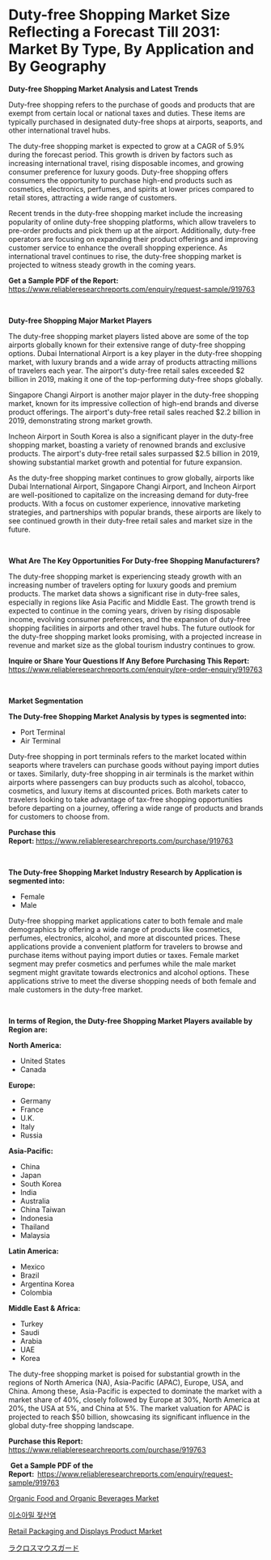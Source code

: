 <p><h1>Duty-free Shopping Market Size Reflecting a Forecast Till 2031: Market By Type, By Application and By Geography</h1></p><p><strong>Duty-free Shopping Market Analysis and Latest Trends</strong></p>
<p><p>Duty-free shopping refers to the purchase of goods and products that are exempt from certain local or national taxes and duties. These items are typically purchased in designated duty-free shops at airports, seaports, and other international travel hubs.</p><p>The duty-free shopping market is expected to grow at a CAGR of 5.9% during the forecast period. This growth is driven by factors such as increasing international travel, rising disposable incomes, and growing consumer preference for luxury goods. Duty-free shopping offers consumers the opportunity to purchase high-end products such as cosmetics, electronics, perfumes, and spirits at lower prices compared to retail stores, attracting a wide range of customers.</p><p>Recent trends in the duty-free shopping market include the increasing popularity of online duty-free shopping platforms, which allow travelers to pre-order products and pick them up at the airport. Additionally, duty-free operators are focusing on expanding their product offerings and improving customer service to enhance the overall shopping experience. As international travel continues to rise, the duty-free shopping market is projected to witness steady growth in the coming years.</p></p>
<p><strong>Get a Sample PDF of the Report:&nbsp;</strong> <a href="https://www.reliableresearchreports.com/enquiry/request-sample/919763">https://www.reliableresearchreports.com/enquiry/request-sample/919763</a></p>
<p>&nbsp;</p>
<p><strong>Duty-free Shopping Major Market Players</strong></p>
<p><p>The duty-free shopping market players listed above are some of the top airports globally known for their extensive range of duty-free shopping options. Dubai International Airport is a key player in the duty-free shopping market, with luxury brands and a wide array of products attracting millions of travelers each year. The airport's duty-free retail sales exceeded $2 billion in 2019, making it one of the top-performing duty-free shops globally.</p><p>Singapore Changi Airport is another major player in the duty-free shopping market, known for its impressive collection of high-end brands and diverse product offerings. The airport's duty-free retail sales reached $2.2 billion in 2019, demonstrating strong market growth.</p><p>Incheon Airport in South Korea is also a significant player in the duty-free shopping market, boasting a variety of renowned brands and exclusive products. The airport's duty-free retail sales surpassed $2.5 billion in 2019, showing substantial market growth and potential for future expansion.</p><p>As the duty-free shopping market continues to grow globally, airports like Dubai International Airport, Singapore Changi Airport, and Incheon Airport are well-positioned to capitalize on the increasing demand for duty-free products. With a focus on customer experience, innovative marketing strategies, and partnerships with popular brands, these airports are likely to see continued growth in their duty-free retail sales and market size in the future.</p></p>
<p>&nbsp;</p>
<p><strong>What Are The Key Opportunities For Duty-free Shopping Manufacturers?</strong></p>
<p><p>The duty-free shopping market is experiencing steady growth with an increasing number of travelers opting for luxury goods and premium products. The market data shows a significant rise in duty-free sales, especially in regions like Asia Pacific and Middle East. The growth trend is expected to continue in the coming years, driven by rising disposable income, evolving consumer preferences, and the expansion of duty-free shopping facilities in airports and other travel hubs. The future outlook for the duty-free shopping market looks promising, with a projected increase in revenue and market size as the global tourism industry continues to grow.</p></p>
<p><strong>Inquire or Share Your Questions If Any Before Purchasing This Report:</strong> <a href="https://www.reliableresearchreports.com/enquiry/pre-order-enquiry/919763">https://www.reliableresearchreports.com/enquiry/pre-order-enquiry/919763</a></p>
<p>&nbsp;</p>
<p><strong>Market Segmentation</strong></p>
<p><strong>The Duty-free Shopping Market Analysis by types is segmented into:</strong></p>
<p><ul><li>Port Terminal</li><li>Air Terminal</li></ul></p>
<p><p>Duty-free shopping in port terminals refers to the market located within seaports where travelers can purchase goods without paying import duties or taxes. Similarly, duty-free shopping in air terminals is the market within airports where passengers can buy products such as alcohol, tobacco, cosmetics, and luxury items at discounted prices. Both markets cater to travelers looking to take advantage of tax-free shopping opportunities before departing on a journey, offering a wide range of products and brands for customers to choose from.</p></p>
<p><strong>Purchase this Report:&nbsp;</strong><a href="https://www.reliableresearchreports.com/purchase/919763">https://www.reliableresearchreports.com/purchase/919763</a></p>
<p>&nbsp;</p>
<p><strong>The Duty-free Shopping Market Industry Research by Application is segmented into:</strong></p>
<p><ul><li>Female</li><li>Male</li></ul></p>
<p><p>Duty-free shopping market applications cater to both female and male demographics by offering a wide range of products like cosmetics, perfumes, electronics, alcohol, and more at discounted prices. These applications provide a convenient platform for travelers to browse and purchase items without paying import duties or taxes. Female market segment may prefer cosmetics and perfumes while the male market segment might gravitate towards electronics and alcohol options. These applications strive to meet the diverse shopping needs of both female and male customers in the duty-free market.</p></p>
<p>&nbsp;</p>
<p><strong>In terms of Region, the Duty-free Shopping Market Players available by Region are:</strong></p>
<p>
    <p> <strong> North America: </strong>
        <ul>
            <li>United States</li>
            <li>Canada</li>
        </ul>
        </p> 
    <p> <strong> Europe: </strong>
        <ul>
            <li>Germany</li>
            <li>France</li>
            <li>U.K.</li>
            <li>Italy</li>
            <li>Russia</li>
        </ul>
        </p> 
    <p> <strong> Asia-Pacific: </strong>
        <ul>
            <li>China</li>
            <li>Japan</li>
            <li>South Korea</li>
            <li>India</li>
            <li>Australia</li>
            <li>China Taiwan</li>
            <li>Indonesia</li>
            <li>Thailand</li>
            <li>Malaysia</li>
        </ul>
        </p> 
    <p> <strong> Latin America: </strong>
        <ul>
            <li>Mexico</li>
            <li>Brazil</li>
            <li>Argentina Korea</li>
            <li>Colombia</li>
        </ul>
        </p> 
    <p> <strong> Middle East & Africa: </strong>
        <ul>
            <li>Turkey</li>
            <li>Saudi</li>
            <li>Arabia</li>
            <li>UAE</li>
            <li>Korea</li>
        </ul>
    </p>
    </p>
<p><p>The duty-free shopping market is poised for substantial growth in the regions of North America (NA), Asia-Pacific (APAC), Europe, USA, and China. Among these, Asia-Pacific is expected to dominate the market with a market share of 40%, closely followed by Europe at 30%, North America at 20%, the USA at 5%, and China at 5%. The market valuation for APAC is projected to reach $50 billion, showcasing its significant influence in the global duty-free shopping landscape.</p></p>
<p><strong>Purchase this Report: </strong><a href="https://www.reliableresearchreports.com/purchase/919763">https://www.reliableresearchreports.com/purchase/919763</a></p>
<p>&nbsp;<strong>Get a Sample PDF of the Report:&nbsp;&nbsp;</strong><a href="https://www.reliableresearchreports.com/enquiry/request-sample/919763">https://www.reliableresearchreports.com/enquiry/request-sample/919763</a></p>
<p><strong></strong></p>
<p><p><a href="https://github.com/nicoletavirag/Market-Research-Report-List-2/blob/main/organic-food-and-organic-beverages-market.md">Organic Food and Organic Beverages Market</a></p><p><a href="https://medium.com/@ethawolf/isoamyl-lactate-%EC%8B%9C%EC%9E%A5-%EB%B6%84%EC%84%9D-%EA%B7%B8-cagr-%EC%8B%9C%EC%9E%A5-%EC%84%B8%EB%B6%84%ED%99%94-%EB%B0%8F-%EA%B8%80%EB%A1%9C%EB%B2%8C-%EC%97%85%EC%A2%85-%EA%B0%9C%EC%9A%94-94c1f97eaf8a">이소아밀 젖산염</a></p><p><a href="https://github.com/redneck06/Market-Research-Report-List-2/blob/main/retail-packaging-and-displays-product-market.md">Retail Packaging and Displays Product Market</a></p><p><a href="https://medium.com/@aurelianghideanu2022/%E3%83%A9%E3%82%AF%E3%83%AD%E3%82%B9%E3%83%9E%E3%82%A6%E3%82%B9%E3%82%AC%E3%83%BC%E3%83%89%E5%B8%82%E5%A0%B4%E3%83%AC%E3%83%9D%E3%83%BC%E3%83%88%E3%81%AF-%E3%81%93%E3%81%AE%E5%B8%82%E5%A0%B4%E3%81%AE%E6%9C%80%E6%96%B0%E3%81%AE%E3%83%88%E3%83%AC%E3%83%B3%E3%83%89%E3%81%A8%E6%88%90%E9%95%B7%E6%A9%9F%E4%BC%9A%E3%82%92%E6%98%8E%E3%82%89%E3%81%8B%E3%81%AB%E3%81%97%E3%81%A6%E3%81%84%E3%81%BE%E3%81%99-201ee9801ea8">ラクロスマウスガード</a></p></p>